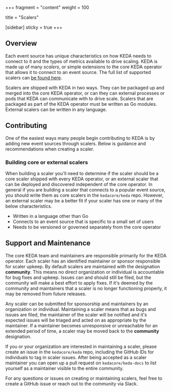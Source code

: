 +++
fragment = "content"
weight = 100

title = "Scalers"

[sidebar]
  sticky = true
+++

## Overview

Each event source has unique characteristics on how KEDA needs to connect to it and the types of metrics available to drive scaling.  KEDA is made up of many *scalers*, or simple extensions to the core KEDA operator that allows it to connect to an event source.  The full list of supported scalers can [be found here](/#scalers).

Scalers are shipped with KEDA in two ways.  They can be packaged up and merged into the core KEDA operator, or can they can external processes or pods that KEDA can communicate with to drive scale.  Scalers that are packaged as part of the KEDA operator must be written as Go modules.  External scalers can be written in any language.

## Contributing

One of the easiest ways many people begin contributing to KEDA is by adding new event sources through scalers.  Below is guidance and recommendations when creating a scaler.

### Building core or external scalers

When building a scaler you'll need to determine if the scaler should be a core scaler shipped with every KEDA operator, or an external scaler that can be deployed and discovered independent of the core operator.  In general if you are building a scaler that connects to a popular event source, you should write them as core scalers in the `kedacore/keda` repo.  However, an external scaler may be a better fit if your scaler has one or many of the below characteristics.

* Written in a language other than Go
* Connects to an event source that is specific to a small set of users
* Needs to be versioned or governed separately from the core operator

## Support and Maintenance

The core KEDA team and maintainers are responsible primarily for the KEDA operator.  Each scaler has an identified maintainer or sponsor responsible for scaler upkeep.  By default scalers are maintained with the designation **community**.  This means no direct organization or individual is accountable for bug fixes and upkeep.  Issues can and should still be filed, but the community will make a best effort to apply fixes.  If it's deemed by the community and maintainers that a scaler is no longer functioning properly, it may be removed from future releases.

Any scaler can be submitted for sponsorship and maintainers by an organization or individual.  Maintaining a scaler means that as bugs and issues are filed, the maintainer of the scaler will be notified and it's expected issues will be triaged and acted on as appropriate by the maintainer.  If a maintainer becomes unresponsive or unreachable for an extended period of time, a scaler may be moved back to the **community** designation.

If you or your organization are interested in maintaining a scaler, please create an issue in the `kedacore/keda` repo, including the GitHub IDs for individuals to tag in scaler issues.  After being accepted as a scaler maintainer you can open up a pull request on `kedacore/keda-docs` to list yourself as a maintainer visible to the entire community.

For any questions or issues on creating or maintaining scalers, feel free to create a GitHub issue or reach out to the community via Slack.